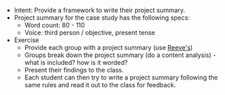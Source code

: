 - Intent: Provide a framework to write their project summary.
- Project summary for the case study has the following specs:
	- Word count: 80 - 110
	- Voice: third person / objective, present tense
- Exercise
	- Provide each group with a project summary (use [Reeve's](https://learndigital.dev/students/reeve-jarvis/))
	- Groups break down the project summary (do a content analysis) - what is included? how is it worded?
	- Present their findings to the class.
	- Each student can then try to write a project summary following the same rules and read it out to the class for feedback.